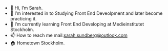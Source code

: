 - 👋 Hi, I’m Sarah.
- 👀 I’m interested in to Studying Front End Deveolpment and later become practicing it.
- 🌱 I’m currently learning Front End Developing at Medieinstitutet Stockholm.
- 📫 How to reach me mail:sarah.sundberg@outlook.com
- 🏠 Hometown Stockholm.

<!---
SarahSu92/SarahSu92 is a ✨ special ✨ repository because its `README.md` (this file) appears on your GitHub profile.
You can click the Preview link to take a look at your changes.
--->

